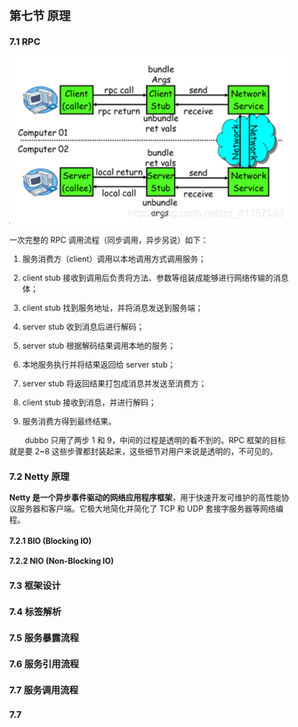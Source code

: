 ## 第七节 原理

### 7.1 RPC

<img src="./img9/17-RPC.png" width=600>

一次完整的 RPC 调用流程（同步调用，异步另说）如下：

1. 服务消费方（client）调用以本地调用方式调用服务；

2. client stub 接收到调用后负责将方法、参数等组装成能够进行网络传输的消息体；

3. client stub 找到服务地址，并将消息发送到服务端；

4. server stub 收到消息后进行解码；

5. server stub 根据解码结果调用本地的服务；

6. 本地服务执行并将结果返回给 server stub；

7. server stub 将返回结果打包成消息并发送至消费方；

8. client stub 接收到消息，并进行解码；

9. 服务消费方得到最终结果。

&emsp;&emsp;dubbo 只用了两步 1 和 9，中间的过程是透明的看不到的。RPC 框架的目标就是要 2~8 这些步骤都封装起来，这些细节对用户来说是透明的，不可见的。

### 7.2 Netty 原理

**Netty 是一个异步事件驱动的网络应用程序框架**，用于快速开发可维护的高性能协议服务器和客户端。它极大地简化并简化了 TCP 和 UDP 套接字服务器等网络编程。

#### 7.2.1 BIO (Blocking IO)

#### 7.2.2 NIO (Non-Blocking IO)


### 7.3 框架设计


### 7.4 标签解析


### 7.5 服务暴露流程


### 7.6 服务引用流程

 
### 7.7 服务调用流程

    
### 7.7             
    